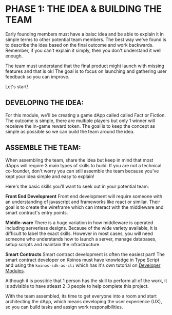# PHASE 1: THE IDEA & BUILDING THE TEAM

Early founding members must have a baisc idea and be able to explain it in simple terms to other potential team members. The best way we've found is to describe the idea based on the final outcome and work backwards. Remember, if you can't explain it simply, then you don't understand it well enough.

The team must understand that the final product might launch with missing features and that is ok! The goal is to focus on launching and gathering user feedback so you can improve. 

Let's start!


## DEVELOPING THE IDEA:

For this module, we'll be creating a game dApp called called Fact or Fiction. The outcome is simple, there are multiple players but only 1 winner will receieve the in-game reward token. The goal is to keep the concept as simple as possible so we can build the team around the idea.


## ASSEMBLE THE TEAM: 
When assembling the team, share the idea but keep in mind that most dApps will require 3 main types of skills to build. If you are not a technical co-founder, don't worry you can still assemble the team because you've kept your idea simple and easy to explain! 

Here's the basic skills you'll want to seek out in your potential team:


__Front End Development__
Front end development will require someone with an understanding of javascript and frameworks like react or similar. Their goal is to create the wireframe which can interact with the middleware and smart contract's entry points.

__Middle-ware__
There is a huge variation in how middleware is operated including serverless designs. Because of the wide variety available, it is difficult to label the exact skills. However in most cases, you will need someone who understands how to launch a server, manage databases, setup scripts and maintain the infrastructure.

__Smart Contracts__
Smart contract development is often the easiest part! The smart contract developer on Koinos must have knowledge in Type Script and using the `koinos-sdk-as-cli` which has it's own tutorial on 
[Developer Modules](/landing/dev).

Although it is possible that 1 person has the skill to perform all of the work, it is advisible to have atleast 2-3 people to help complete this project.

With the team assembled, its time to get everyone into a room and start architecting the dApp, which means developing the user experience (UX), so you can build tasks and assign work responsibilities.


